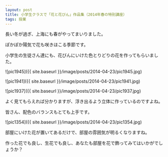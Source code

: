 ```yaml
---
layout: post
title: 小学生クラスで「花と花びん」作品集（2014年春の特別講座）
tags: 授業
---
```


長い冬が過ぎ、上海にも春がやってまいりました。

ぽかぽか陽気で花も咲きほこる季節です。

小学生の生徒さん達にも、花びんにいけた色とりどりの花を作ってもらいました。

![pic1945]({{ site.baseurl }}/image/posts/2014-04-23/pic1945.jpg)

![pic1941]({{ site.baseurl }}/image/posts/2014-04-23/pic1941.jpg)

![pic1937]({{ site.baseurl }}/image/posts/2014-04-23/pic1937.jpg)

よく見てもらえれば分かりますが、浮き出るよう立体に作っているのですよね。

皆さん、配色のバランスもとても上手です。

![pic1354]({{ site.baseurl }}/image/posts/2014-04-23/pic1354.jpg)

部屋にいけた花が置いてあるだけで、部屋の雰囲気が明るくなりますね。

作った花でも良し、生花でも良し、あなたも部屋を花で飾ってみてはいかがでしょうか？

